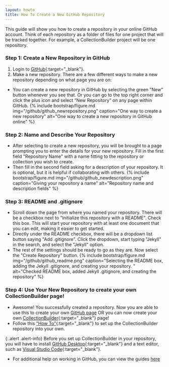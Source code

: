 ```yaml
---
layout: howto
title: How To Create a New GitHub Repository
---
```


This guide will show you how to create a repository in your online GitHub account.
Think of each repository as a folder of files for one project that will be tracked together. 
For example, a CollectionBuilder project will be one repository.

### Step 1: Create a New Repository in GitHub

1. Login to [GitHub](https://github.com/){:target="_blank"}.
2. Make a new repository. There are a few different ways to make a new repository depending on what page you are on:

- You can create a new repository in GitHub by selecting the green "New" button whenever you see that. Or you can go to the top right corner and click the plus icon and select “New Repository” on any page within GitHub.
{% include bootstrap/figure.md img="/github/github_newrepository.png" caption="One way to create a new repository" alt="One way to create a new repository in GitHub online" %}

### Step 2: Name and Describe Your Repository

- After selecting to create a new repository, you will be brought to a page prompting you to enter the details for your new repository. Fill in the first field "Repository Name" with a name fitting to the repository or collection you wish to create.
- Then fill in the second field asking for a description of your repository. It is optional, but it is helpful if collaborating with others.
{% include bootstrap/figure.md img="/github/github_newdescription.png" caption="Giving your repository a name" alt="Repository name and description fields" %}

### Step 3: README and .gitignore

- Scroll down the page from where you named your repository. There will be a checkbox next to "Initialize this repository with a README". Check this box. This will start your repository with at least one document that you can edit, making it easier to get started.
- Directly under the README checkbox, there will be a dropdown list button saying "Add .gitignore". Click the dropdown, start typing "Jekyll" in the search, and select the "Jekyll" option.
- The rest of the settings should be ready to go as they are. Now select the "Create Repository" button.
{% include bootstrap/figure.md img="/github/github_readme.png" caption="Selecting the README box, adding the Jekyll .gitignore, and creating your repository. " alt="Checked README box, added Jekyll .gitignore, and creating the repository" %}

### Step 4: Use Your New Repository to create your own CollectionBuilder page!

- Awesome! You successfully created a repository. Now you are able to use this to create your own [GitHub page](https://guides.github.com/features/pages/) OR you can now create your own [CollectionBuilder](https://collectionbuilder.github.io/){:target="_blank"} page!
- Follow this ["How To"](githubdesktoprepo.html){:target="_blank"} to set up the CollectionBuilder repository into your own.

{:.alert .alert-info}
Before you set up CollectionBuilder in your repository, you will have to install [GitHub Desktop](githubdesktop.html){:target="_blank"} and a text editor, such as [Visual Studio Code](visualstudiocode.html){:target="_blank"}.

- For additional help on working in GitHub, you can view the guides [here](https://guides.github.com/)
